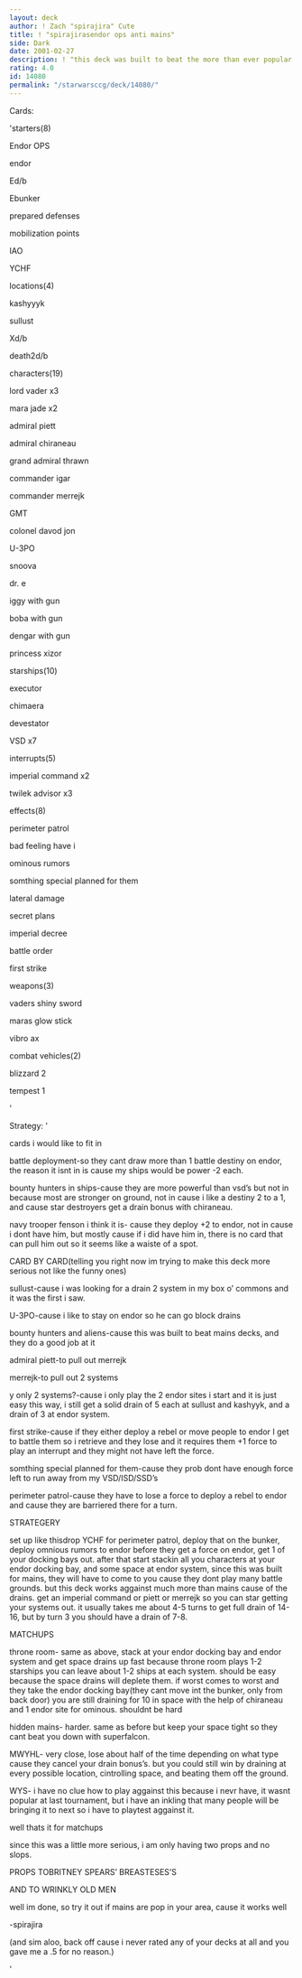 ```yaml
---
layout: deck
author: ! Zach "spirajira" Cute
title: ! "spirajirasendor ops anti mains"
side: Dark
date: 2001-02-27
description: ! "this deck was built to beat the more than ever popular in my area throne room mains.  and beat it it does"
rating: 4.0
id: 14080
permalink: "/starwarsccg/deck/14080/"
---
```

Cards: 

'starters(8)

Endor OPS

endor

Ed/b

Ebunker

prepared defenses

mobilization points

IAO

YCHF


locations(4)

kashyyyk

sullust

Xd/b

death2d/b


characters(19)

lord vader x3

mara jade x2

admiral piett

admiral chiraneau

grand admiral thrawn

commander igar

commander merrejk

GMT

colonel davod jon

U-3PO

snoova

dr. e

iggy with gun

boba with gun

dengar with gun

princess xizor


starships(10)

executor

chimaera

devestator

VSD x7


interrupts(5)

imperial command x2

twilek advisor x3


effects(8)

perimeter patrol

bad feeling have i

ominous rumors

somthing special planned for them

lateral damage

secret plans

imperial decree

battle order

first strike


weapons(3)

vaders shiny sword 

maras glow stick

vibro ax


combat vehicles(2)

blizzard 2

tempest 1

'

Strategy: '

cards i would like to fit in

battle deployment-so they cant draw more than 1 battle destiny on endor, the reason it isnt in is cause my ships would be power -2 each.


bounty hunters in ships-cause they are more powerful than vsd’s but not in because most are stronger on ground, not in cause i like a destiny 2 to a 1, and cause star destroyers get a drain bonus with chiraneau.


navy trooper fenson i think it is- cause they deploy +2 to endor, not in cause i dont have him, but mostly cause if i did have him in, there is no card that can pull him out so it seems like a waiste of a spot.


CARD BY CARD(telling you right now im trying to make this deck more serious not like the funny ones)


sullust-cause i was looking for a drain 2 system in my box o’ commons and it was the first i saw.


U-3PO-cause i like to stay on endor so he can go block drains


bounty hunters and aliens-cause this was built to beat mains decks, and they do a good job at it


admiral piett-to pull out merrejk


merrejk-to pull out 2 systems


y only 2 systems?-cause i only play the 2 endor sites i start and it is just easy this way, i still get a solid drain of 5 each at sullust and kashyyk, and a drain of 3 at endor system.


first strike-cause if they either deploy a rebel or move people to endor I get to battle them so i retrieve and they lose and it requires them +1 force to play an interrupt and they might not have left the force.


somthing special planned for them-cause they prob dont have enough force left to run away from my VSD/ISD/SSD’s


perimeter patrol-cause they have to lose a force to deploy a rebel to endor and cause they are barriered there for a turn.


STRATEGERY


set up like thisdrop YCHF for perimeter patrol, deploy that on the bunker, deploy omnious rumors to endor before they get a force on endor, get 1 of your docking bays out.  after that start stackin all you characters at your endor docking bay, and some space at endor system, since this was built for mains, they will have to come to you cause they dont play many battle grounds.  but this deck works aggainst much more than mains cause of the drains.  get an imperial command or piett or merrejk so you can star getting your systems out.  it usually takes me about 4-5 turns to get full drain of 14-16, but by turn 3 you should have a drain of 7-8.  


MATCHUPS

throne room- same as above, stack at your endor docking bay and endor system and get space drains up fast because throne room plays 1-2 starships you can leave about 1-2 ships at each system.  should be easy because the space drains will deplete them.  if worst comes to worst and they take the endor docking bay(they cant move int the bunker, only from back door) you are still draining for 10 in space with the help of chiraneau and 1 endor site for ominous.  shouldnt be hard


hidden mains- harder.  same as before but keep your space tight so they cant beat you down with superfalcon.


MWYHL- very close, lose about half of the time depending on what type cause they cancel your drain bonus’s.  but you could still win by draining at every possible location, cintrolling space, and beating them off the ground.


WYS- i have no clue how to play aggainst this because i nevr have, it wasnt popular at last tournament, but i have an inkling that many people will be bringing it to next so i have to playtest aggainst it.


well thats it for matchups


since this was a little more serious, i am only having two props and no slops.

PROPS TOBRITNEY SPEARS’ BREASTESES’S

AND TO WRINKLY OLD MEN


well im done, so try it out if mains are pop in your area, cause it works well


-spirajira

(and sim aloo, back off cause i never rated any of your decks at all and you gave me a .5 for no reason.)




'
